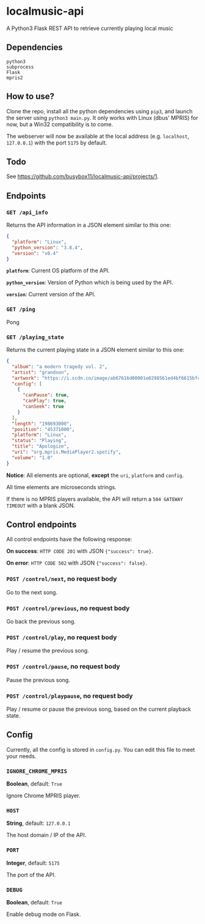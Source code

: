# localmusic-api
A Python3 Flask REST API to retrieve currently playing local music 

## Dependencies
```
python3
subprocess
Flask
mpris2
```

## How to use?
Clone the repo, install all the python dependencies using `pip3`, and launch the server using `python3 main.py`.
It only works with Linux (dbus' MPRIS) for now, but a Win32 compatibility is to come.

The webserver will now be available at the local address (e.g. `localhost`, `127.0.0.1`) with the port `5175` by default.

## Todo
See https://github.com/busybox11/localmusic-api/projects/1.

## Endpoints
### `GET /api_info`
Returns the API information in a JSON element similar to this one:
```JSON
{
  "platform": "Linux",
  "python_version": "3.8.4",
  "version": "v0.4"
}
```

**`platform`**: Current OS platform of the API.

**`python_version`**: Version of Python which is being used by the API.

**`version`**: Current version of the API.

### `GET /ping`
Pong

### `GET /playing_state`
Returns the current playing state in a JSON element similar to this one:
```JSON
{
  "album": "a modern tragedy vol. 2",
  "artist": "grandson",
  "artwork": "https://i.scdn.co/image/ab67616d00001e0298561ed4bf6615bfc788bfcc",
  "config": [
    {
      "canPause": true,
      "canPlay": true,
      "canSeek": true
    }
  ],
  "length": "198693000",
  "position": "45371000",
  "platform": "Linux",
  "status": "Playing",
  "title": "Apologize",
  "uri": "org.mpris.MediaPlayer2.spotify",
  "volume": "1.0"
}
```
**Notice**: All elements are optional, **except** the `uri`, `platform` and `config`.

All time elements are microseconds strings. 

If there is no MPRIS players available, the API will return a `504 GATEWAY TIMEOUT` with a blank JSON.

## Control endpoints
All control endpoints have the following response:

**On success**: `HTTP CODE 201` with JSON `{"success": true}`.

**On error**: `HTTP CODE 502` with JSON `{"success": false}`.

### `POST /control/next`, no request body
Go to the next song.

### `POST /control/previous`, no request body
Go back the previous song.

### `POST /control/play`, no request body
Play / resume the previous song.

### `POST /control/pause`, no request body
Pause the previous song.

### `POST /control/playpause`, no request body
Play / resume or pause the previous song, based on the current playback state.

## Config
Currently, all the config is stored in `config.py`. You can edit this file to meet your needs.

### `IGNORE_CHROME_MPRIS`
**Boolean**, default: `True`

Ignore Chrome MPRIS player.

### `HOST`
**String**, default: `127.0.0.1`

The host domain / IP of the API.

### `PORT`
**Integer**, default: `5175`

The port of the API.

### `DEBUG`
**Boolean**, default: `True`

Enable debug mode on Flask.
